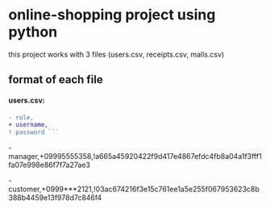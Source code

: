 # online-shopping project using python
this project works with 3 files (users.csv, receipts.csv, malls.csv)

## format of each file
#### users.csv:


```diff
- role,
+ username,
! password ```

```
-manager,+09995555358,!a665a45920422f9d417e4867efdc4fb8a04a1f3fff1fa07e998e86f7f7a27ae3

-customer,+0999\*\*\*2121,!03ac674216f3e15c761ee1a5e255f067953623c8b388b4459e13f978d7c846f4









